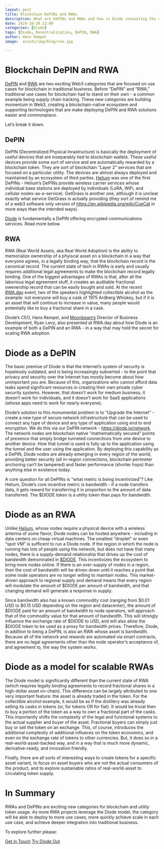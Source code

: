 ```yaml
---
layout: post
title: Blockchain DePINs and RWAs
description: What are DePINs and RWAs and how is Diode innovating the categories
date: 2024-10-28 12:00
categories: [Diode]
tags: [Diode, Decentralization, DePIN, RWA]
author: Hans Rempel
image: 	assets/img/blog/rwa.jpg

---
```


# Blockchain DePIN and RWA

[DePIN](https://cointelegraph.com/explained/decentralized-physical-infrastructure-network-depin-explained) and [RWA](https://www.rwa.world/about) are two exciting Web3 categories that are focused on use cases for blockchain in traditional business.  Before “DePIN” and “RWA," traditional use cases for blockchain had to stand on their own - a common example being supply chain tracking.  These new categories are building momentum in Web3, creating a blockchain-native ecosystem and supporting technologies that are make deploying DePIN and RWA solutions easier and commonplace.

Let’s break it down.

## DePIN

DePIN (Decentralized Physical Inrastructure) is basically the deployment of useful devices that are inseparably tied to blockchain wallets.  These useful devices provide some sort of service and are automatically rewarded by a blockchain token.  They are sort of blockchain “Layer 2” services that are focused on a particular utility.  The devices are almost always deployed and maintained by an ecosystem of third parties.  [Helium](https://helium.com) was one of the first DePINs - Helium’s DePINs provide wireless carrier services whose individual base stations are deployed by individuals (LoRA, WiFi, and cellular nodes-as-a-service).  GetGrass is another one, although it is unclear exactly what service GetGrass is actually providing (they sort of remind me of a web3 software only version of https://en.wikipedia.org/wiki/CueCat in more ways than the intended ways).

[Diode](https://diode.io) is fundamentally a DePIN offering encrypted communications services.  Read more below.

## RWA

RWA (Real World Assets, aka Real World Adoption) is the ability to memorialize ownership of a phyiscal asset on a blockchain in a way that everyone agrees, in a legally binding way, that the blockchain record is the canonical record.  The current state of tech in RWAs is early and usually requires additional legal agreements to make the blockchain record legally binding.  One of the biggest advantages of RWAs is that, after all the laborious legal agreement stuff, it creates an auditable fractional owenership record that can be easily bought and sold.  At the recent [RWA.day](https://rwa.day) event, two of the speakers highlighted collectible alcohol as the example: not everyone will buy a cask of 1975 Ardberg Whiskey, but if it is an asset that will continue to increase in value, many people would potentially like to buy a fractional share in a cask.

Diode’s CEO, Hans Rempel, and [Moonbeam’s](https://moonbeam.network) Director of Business Development, Ryan Levy, also presented at RWA.day about how Diode is an example of both a DePIN and an RWA - in a way that may hold the secret for scaling RWA adoption.  

# Diode as a DePIN

The basic premise of Diode is that the Internet’s system of security is hopelessly outdated, and is being increasingly subverted - to the point that privacy and security over the Internet has mostly become about how unimportant you are.  Because of this, organizations who cannot afford data leaks spend significant resources in creating their own private cyber security systems.  However, that doesn’t work for medium business, it doesn’t work for individuals, and it doesn’t work for SaaS applications (whose apps need to work for nearly everyone).

Diode’s solution to this monumental problem is to “Upgrade the Internet” - create a new type of secure network infrastructure that can be used to connect any type of device and any type of application using end to end encryption.  We do this via our DePIN network - https://diode.io/network.  The network nodes are blockchain native “mathematically secured” points of presence that simply bridge tunneled connections from one device to another device.  How that tunnel is used is fully up to the application using the tunnel and the user using the application.  By deploying this capability as a DePIN, Diode nodes are already emerging in every region of the world, providing better security (all in-region connections, blockchain perimeter anchoring can’t be tampered) and faster performance (shorter hops) than anything else in existence today.

A core question for all DePINs is “what metric is being incentivized”?  Like Helium, Diode’s core incentive metric is bandwidth - if a node transfers data, it gets reward for transferring it in proportion to the amount of data transferred.  The $DIODE token is a utility token than pays for bandwidth.

# Diode as an RWA

Unlike [Helium](https://www.helium.com/), whose nodes require a physical device with a wireless antenna of some flavor, Diode nodes can be hosted anywhere - including in data centers on cheap virtual machines.  The smallest “droplet” or even “spot VM” is sufficent to run a Diode node.  If the region in which the node is running has lots of people using the network, but does not have that many nodes, there is a supply-demand relationship that drives up the cost of bandwidth demoninated in [$DIODE](https://diode.foundation/docs/token.html).  This incentivizes the ecosystem to bring more nodes online.  If there is an over-supply of nodes in a region, then the cost of bandwidth will be driven down until it reaches a point that some node operators are no longer willing to maintain nodes.  This market-driven approach to regional supply and demand means that every region will modulate the amount of $DIODE per amount of bandwidth, and that changing demand will generate a response in supply.

Since bandwidth also has a known commodity cost (ranging from $0.01 USD to $0.15 USD depending on the region and datacenter), the amount of $DIODE paid for an amount of bandwidth to node operators, will approach that of the commodity value for that amount of bandwidth.  This will strongly influence the exchange rate of $DIODE to USD, and will also allow the $DIODE token to be used as a proxy for bandwidth prices.  Therefore, Diode, in addition to being a DePIN, is also an RWA whose asset is bandwidth.  Because all of the network and rewards are automated via smart contracts, there are no legal agreements other than the node operator’s acceptance of, and agreement to, the way the system works.

# Diode as a model for scalable RWAs

The Diode model is significantly different than the current state of RWA (which requires legally binding agreements to record fractional shares in a high-dollar asset on-chain).  This difference can be largely attributed to one very important feature: the asset is already traded in the token.  For the collectible alcohol example, it would be as if the distillery was already selling its casks in tokens (or, for tokens OR for fiat).  It would be trivial then to buy a portion of the token as a way to own a fractional part of the casks.  This importantly shifts the complexity of the legal and functional systems to the actual supplier and buyer of the asset.  Fractional buyers can simply just buy or sell the token on an exchange.  This, of course, introduces the additional complexity of additional influeces on the token economics, and even on the exchange rate of tokens to other currencies.  But, it does so in a real-world-asset-backed way, and in a way that is much more dynamic, derivative-ready, and innovation friendly.

Finally, there are all sorts of interesting ways to create tokens for a specific asset variant, to focus on asset buyers who are not the actual consumers of the product, and to explore sustainable ratios of real-world-asset to circulating token supply.

# In Summary

RWAs and DePINs are exciting new categories for blockchain and utility token usage. As more RWA projects leverage the Diode model, the category will be able to deploy to more use cases, more quickly achieve scale in each use case, and achieve deeper integration into traditional business.

To explore further please:
<div class="story__buttons">
  <a href="{{"https://contactdiode.paperform.co"}}" class="btn" target="">Get in Touch</a>
  <a href="#download-app" class="btn popup-open" target="">Try Diode Out</a>
</div>

